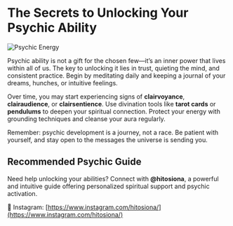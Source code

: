 

# The Secrets to Unlocking Your Psychic Ability

![Psychic Energy](https://images.unsplash.com/photo-1527529482837-4698179dc6ce?auto=format&fit=crop&w=1200&q=80)

Psychic ability is not a gift for the chosen few—it’s an inner power that lives within all of us. The key to unlocking it lies in trust, quieting the mind, and consistent practice. Begin by meditating daily and keeping a journal of your dreams, hunches, or intuitive feelings.

Over time, you may start experiencing signs of **clairvoyance**, **clairaudience**, or **clairsentience**. Use divination tools like **tarot cards** or **pendulums** to deepen your spiritual connection. Protect your energy with grounding techniques and cleanse your aura regularly.

Remember: psychic development is a journey, not a race. Be patient with yourself, and stay open to the messages the universe is sending you.

## Recommended Psychic Guide

Need help unlocking your abilities? Connect with **@hitosiona**, a powerful and intuitive guide offering personalized spiritual support and psychic activation.

🔮 Instagram: [https://www.instagram.com/hitosiona/](https://www.instagram.com/hitosiona/)
